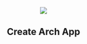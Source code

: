 <div align="center">
<img  src="https://media.giphy.com/media/tHf0gr52zTjdKCkiNp/giphy.gif"></img>
</div>

<div align="center">
<h2>Create Arch App</h2>
</div>

